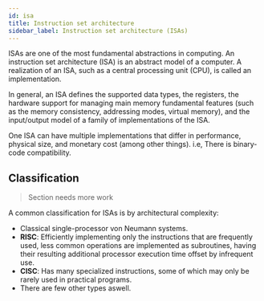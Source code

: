 ```yaml
---
id: isa
title: Instruction set architecture
sidebar_label: Instruction set architecture (ISAs)
---
```


ISAs are one of the most fundamental abstractions in computing. An instruction set architecture (ISA) is an abstract model of a computer. A realization of an ISA, such as a central processing unit (CPU), is called an implementation.

In general, an ISA defines the supported data types, the registers, the hardware support for managing main memory fundamental features (such as the memory consistency, addressing modes, virtual memory), and the input/output model of a family of implementations of the ISA.

One ISA can have multiple implementations that differ in performance, physical size, and monetary cost (among other things). i.e, There is binary-code compatibility.

## Classification

> Section needs more work

A common classification for ISAs is by architectural complexity:

- Classical single-processor von Neumann systems.
- **RISC**: Efficiently implementing only the instructions that are frequently used, less common operations are implemented as subroutines, having their resulting additional processor execution time offset by infrequent use.
- **CISC**: Has many specialized instructions, some of which may only be rarely used in practical programs.
- There are few other types aswell.
